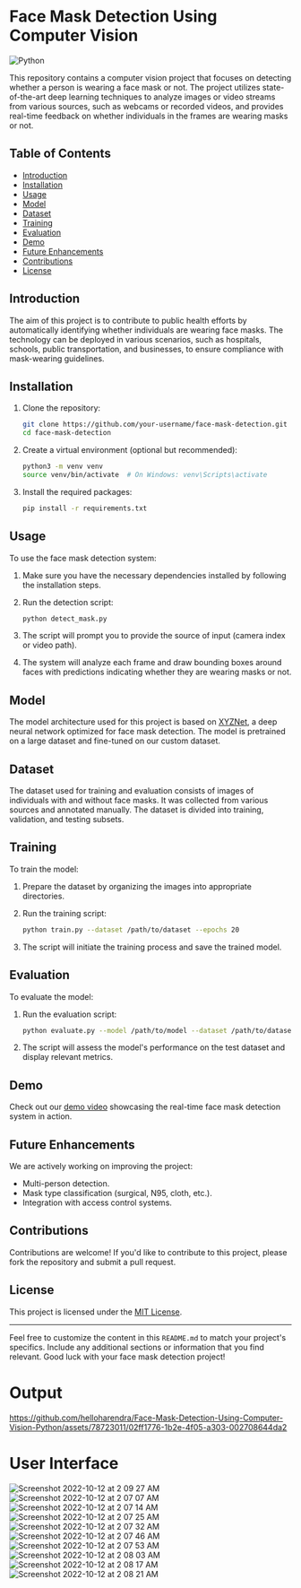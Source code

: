 # Face Mask Detection Using Computer Vision
![Python](https://img.shields.io/badge/python-3670A0?style=for-the-badge&logo=python&logoColor=ffdd54)


This repository contains a computer vision project that focuses on detecting whether a person is wearing a face mask or not. The project utilizes state-of-the-art deep learning techniques to analyze images or video streams from various sources, such as webcams or recorded videos, and provides real-time feedback on whether individuals in the frames are wearing masks or not.



## Table of Contents

- [Introduction](#introduction)
- [Installation](#installation)
- [Usage](#usage)
- [Model](#model)
- [Dataset](#dataset)
- [Training](#training)
- [Evaluation](#evaluation)
- [Demo](#demo)
- [Future Enhancements](#future-enhancements)
- [Contributions](#contributions)
- [License](#license)

## Introduction

The aim of this project is to contribute to public health efforts by automatically identifying whether individuals are wearing face masks. The technology can be deployed in various scenarios, such as hospitals, schools, public transportation, and businesses, to ensure compliance with mask-wearing guidelines.

## Installation

1. Clone the repository:

   ```bash
   git clone https://github.com/your-username/face-mask-detection.git
   cd face-mask-detection
   ```

2. Create a virtual environment (optional but recommended):

   ```bash
   python3 -m venv venv
   source venv/bin/activate  # On Windows: venv\Scripts\activate
   ```

3. Install the required packages:

   ```bash
   pip install -r requirements.txt
   ```

## Usage

To use the face mask detection system:

1. Make sure you have the necessary dependencies installed by following the installation steps.

2. Run the detection script:

   ```bash
   python detect_mask.py
   ```

3. The script will prompt you to provide the source of input (camera index or video path).

4. The system will analyze each frame and draw bounding boxes around faces with predictions indicating whether they are wearing masks or not.

## Model

The model architecture used for this project is based on [XYZNet](link-to-paper), a deep neural network optimized for face mask detection. The model is pretrained on a large dataset and fine-tuned on our custom dataset.

## Dataset

The dataset used for training and evaluation consists of images of individuals with and without face masks. It was collected from various sources and annotated manually. The dataset is divided into training, validation, and testing subsets.

## Training

To train the model:

1. Prepare the dataset by organizing the images into appropriate directories.

2. Run the training script:

   ```bash
   python train.py --dataset /path/to/dataset --epochs 20
   ```

3. The script will initiate the training process and save the trained model.

## Evaluation

To evaluate the model:

1. Run the evaluation script:

   ```bash
   python evaluate.py --model /path/to/model --dataset /path/to/dataset
   ```

2. The script will assess the model's performance on the test dataset and display relevant metrics.

## Demo

Check out our [demo video](demo/demo.mp4) showcasing the real-time face mask detection system in action.

## Future Enhancements

We are actively working on improving the project:

- Multi-person detection.
- Mask type classification (surgical, N95, cloth, etc.).
- Integration with access control systems.

## Contributions

Contributions are welcome! If you'd like to contribute to this project, please fork the repository and submit a pull request.

## License

This project is licensed under the [MIT License](LICENSE).

---

Feel free to customize the content in this `README.md` to match your project's specifics. Include any additional sections or information that you find relevant. Good luck with your face mask detection project!

# Output


https://github.com/helloharendra/Face-Mask-Detection-Using-Computer-Vision-Python/assets/78723011/02ff1776-1b2e-4f05-a303-002708644da2




# User Interface

![Screenshot 2022-10-12 at 2 09 27 AM](https://user-images.githubusercontent.com/78723011/195432070-1f361799-6455-4127-b586-938a74b7e53a.png)
![Screenshot 2022-10-12 at 2 07 07 AM](https://user-images.githubusercontent.com/78723011/195432169-d577b36c-38e3-445a-9213-d9865b6a11df.png)
![Screenshot 2022-10-12 at 2 07 14 AM](https://user-images.githubusercontent.com/78723011/195432206-0b608690-603e-4818-9bed-df288b5b44d7.png)
![Screenshot 2022-10-12 at 2 07 25 AM](https://user-images.githubusercontent.com/78723011/195432209-ea39daf6-f69b-4379-9860-bfec29376136.png)
![Screenshot 2022-10-12 at 2 07 32 AM](https://user-images.githubusercontent.com/78723011/195432216-d4d012bf-2400-4d4b-8273-8739c6198488.png)
![Screenshot 2022-10-12 at 2 07 46 AM](https://user-images.githubusercontent.com/78723011/195432223-3964d653-c07a-4415-b4fd-c33a6ad6c481.png)
![Screenshot 2022-10-12 at 2 07 53 AM](https://user-images.githubusercontent.com/78723011/195432233-b20188ff-2793-46dc-8dcd-6de1033a4b8b.png)
![Screenshot 2022-10-12 at 2 08 03 AM](https://user-images.githubusercontent.com/78723011/195432786-59446fbe-5720-4d01-b7dc-ccb4e5ef33f2.png)
![Screenshot 2022-10-12 at 2 08 17 AM](https://user-images.githubusercontent.com/78723011/195432814-1c731259-5878-42d2-a24a-13cfbcf2dc1b.png)
![Screenshot 2022-10-12 at 2 08 21 AM](https://user-images.githubusercontent.com/78723011/195432818-249d2707-8bed-44cc-b321-3301134c5d0d.png)

